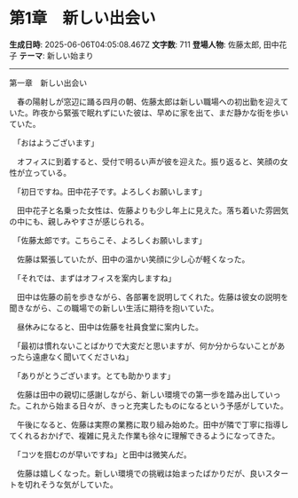 # 第1章　新しい出会い

**生成日時**: 2025-06-06T04:05:08.467Z
**文字数**: 711
**登場人物**: 佐藤太郎, 田中花子
**テーマ**: 新しい始まり

---

第一章　新しい出会い

　春の陽射しが窓辺に踊る四月の朝、佐藤太郎は新しい職場への初出勤を迎えていた。昨夜から緊張で眠れずにいた彼は、早めに家を出て、まだ静かな街を歩いていた。

　「おはようございます」

　オフィスに到着すると、受付で明るい声が彼を迎えた。振り返ると、笑顔の女性が立っている。

　「初日ですね。田中花子です。よろしくお願いします」

　田中花子と名乗った女性は、佐藤よりも少し年上に見えた。落ち着いた雰囲気の中にも、親しみやすさが感じられる。

　「佐藤太郎です。こちらこそ、よろしくお願いします」

　佐藤は緊張していたが、田中の温かい笑顔に少し心が軽くなった。

　「それでは、まずはオフィスを案内しますね」

　田中は佐藤の前を歩きながら、各部署を説明してくれた。佐藤は彼女の説明を聞きながら、この職場での新しい生活に期待を抱いていた。

　昼休みになると、田中は佐藤を社員食堂に案内した。

　「最初は慣れないことばかりで大変だと思いますが、何か分からないことがあったら遠慮なく聞いてくださいね」

　「ありがとうございます。とても助かります」

　佐藤は田中の親切に感謝しながら、新しい環境での第一歩を踏み出していった。これから始まる日々が、きっと充実したものになるという予感がしていた。

　午後になると、佐藤は実際の業務に取り組み始めた。田中が隣で丁寧に指導してくれるおかげで、複雑に見えた作業も徐々に理解できるようになってきた。

　「コツを掴むのが早いですね」と田中は微笑んだ。

　佐藤は嬉しくなった。新しい環境での挑戦は始まったばかりだが、良いスタートを切れそうな気がしていた。